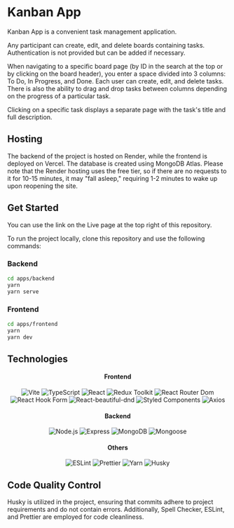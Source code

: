 # Kanban App

Kanban App is a convenient task management application. 

Any participant can create, edit, and delete boards containing tasks. Authentication is not provided but can be added if necessary.

When navigating to a specific board page (by ID in the search at the top or by clicking on the board header), you enter a space divided into 3 columns: To Do, In Progress, and Done. Each user can create, edit, and delete tasks. There is also the ability to drag and drop tasks between columns depending on the progress of a particular task.

Clicking on a specific task displays a separate page with the task's title and full description.

## Hosting
The backend of the project is hosted on Render, while the frontend is deployed on Vercel. The database is created using MongoDB Atlas.
Please note that the Render hosting uses the free tier, so if there are no requests to it for 10-15 minutes, it may "fall asleep," requiring 1-2 minutes to wake up upon reopening the site.

## Get Started

You can use the link on the Live page at the top right of this repository.

To run the project locally, clone this repository and use the following commands:

### Backend
```bash
cd apps/backend
yarn
yarn serve
```

### Frontend
```bash
cd apps/frontend
yarn
yarn dev
```

## Technologies

<div align="center">

#### Frontend
![Vite](https://img.shields.io/badge/-Vite-646CFF?style=flat&logo=vite&logoColor=white)
![TypeScript](https://img.shields.io/badge/-TypeScript-007ACC?style=flat&logo=typescript&logoColor=white)
![React](https://img.shields.io/badge/-React-61DAFB?style=flat&logo=react&logoColor=white)
![Redux Toolkit](https://img.shields.io/badge/-Redux_Toolkit-764ABC?style=flat&logo=redux&logoColor=white)
![React Router Dom](https://img.shields.io/badge/-React_Router_Dom-CA4245?style=flat&logo=react-router&logoColor=white)
![React Hook Form](https://img.shields.io/badge/-React_Hook_Form-46A6F7?style=flat&logo=react&logoColor=white)
![React-beautiful-dnd](https://img.shields.io/badge/-React_beautiful_dnd-%23000000?style=flat)
![Styled Components](https://img.shields.io/badge/-Styled_Components-DB7093?style=flat&logo=styled-components&logoColor=white)
![Axios](https://img.shields.io/badge/-Axios-1572B6?style=flat)
</div>  

<div align="center">
  
#### Backend
![Node.js](https://img.shields.io/badge/-Node.js-339933?style=flat&logo=node.js&logoColor=white)
![Express](https://img.shields.io/badge/-Express.js-000000?style=flat&logo=express&logoColor=white)
![MongoDB](https://img.shields.io/badge/-MongoDB-47A248?style=flat&logo=mongodb&logoColor=white)
![Mongoose](https://img.shields.io/badge/-Mongoose-47A248?style=flat&logo=mongoose&logoColor=white)
</div>

<div align="center">
  
#### Others
![ESLint](https://img.shields.io/badge/-ESLint-4B32C3?style=flat&logo=eslint&logoColor=white)
![Prettier](https://img.shields.io/badge/-Prettier-F7B93E?style=flat&logo=prettier&logoColor=black)
![Yarn](https://img.shields.io/badge/-Yarn-2C8EBB?style=flat&logo=yarn&logoColor=white)
![Husky](https://img.shields.io/badge/-Husky-%23FF4081?style=flat)
</div>

## Code Quality Control

Husky is utilized in the project, ensuring that commits adhere to project requirements and do not contain errors. Additionally, Spell Checker, ESLint, and Prettier are employed for code cleanliness.
